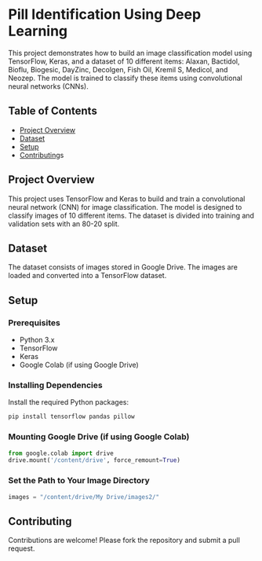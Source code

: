 # Pill Identification Using Deep Learning

This project demonstrates how to build an image classification model using TensorFlow, Keras, and a dataset of 10 different items: Alaxan, Bactidol, Bioflu, Biogesic, DayZinc, Decolgen, Fish Oil, Kremil S, Medicol, and Neozep. The model is trained to classify these items using convolutional neural networks (CNNs).

## Table of Contents
- [Project Overview](#project-overview)
- [Dataset](#dataset)
- [Setup](#setup)
- [Contributing](#contributing)s

## Project Overview
This project uses TensorFlow and Keras to build and train a convolutional neural network (CNN) for image classification. The model is designed to classify images of 10 different items. The dataset is divided into training and validation sets with an 80-20 split.

## Dataset
The dataset consists of images stored in Google Drive. The images are loaded and converted into a TensorFlow dataset.

## Setup
### Prerequisites
- Python 3.x
- TensorFlow
- Keras
- Google Colab (if using Google Drive)

### Installing Dependencies
Install the required Python packages:
```bash
pip install tensorflow pandas pillow
```

### Mounting Google Drive (if using Google Colab)
```python
from google.colab import drive
drive.mount('/content/drive', force_remount=True)
```

### Set the Path to Your Image Directory
```python
images = "/content/drive/My Drive/images2/"
```

## Contributing
Contributions are welcome! Please fork the repository and submit a pull request.
